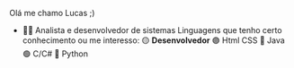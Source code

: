 
Olá me chamo Lucas ;)
- 👨‍💻 Analista e desenvolvedor de sistemas
      Linguagens que tenho certo conhecimento ou me interesso:
        🟡 **Desenvolvedor**
         🟣 Html CSS
           🔴 Java
            🟢 C/C#
               🔵 Python
